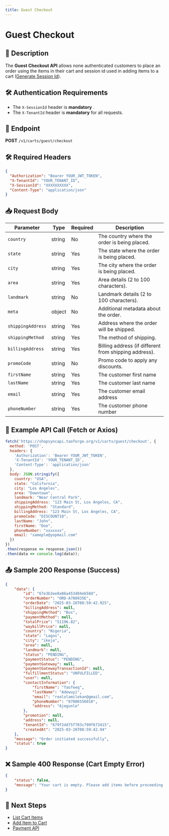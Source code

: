 ```yaml
---
title: Guest Checkout
---
```


# Guest Checkout

## 📌 Description
The **Guest Checkout API** allows none authenticated customers to place an order using the items in their cart and session id used in adding items to a cart ([Generate Session Id](./generate-cart-session-id.md)). 

## 🛠️ Authentication Requirements
-  The `X-SessionId` header is **mandatory** .
- The `X-TenantId` header is **mandatory** for all requests.

## 🔗 Endpoint
**POST** `/v1/carts/guest/checkout`

## 🛠️ Required Headers
```json
{
  "Authorization": "Bearer YOUR_JWT_TOKEN",
  "X-TenantId": "YOUR_TENANT_ID",
  "X-SessionId": "XXXXXXXXXX",
  "Content-Type": "application/json"
}
```

## 📥 Request Body
| Parameter         | Type   | Required | Description |
|------------------|--------|----------|-------------|
| `country`        | string | No       | The country where the order is being placed. |
| `state`          | string | Yes      | The state where the order is being placed. |
| `city`           | string | Yes      | The city where the order is being placed. |
| `area`           | string | Yes      | Area details (2 to 100 characters). |
| `landmark`       | string | No       | Landmark details (2 to 100 characters). |
| `meta`           | object | No       | Additional metadata about the order. |
| `shippingAddress` | string | Yes      | Address where the order will be shipped. |
| `shippingMethod`  | string | Yes      | The method of shipping. |
| `billingAddress`  | string | Yes       | Billing address (if different from shipping address). |
| `promoCode`      | string | No       | Promo code to apply any discounts. |
| `firstName` | string | Yes      | The customer first name |
| `lastName`  | string | Yes      | The customer last name |
| `email`  | string | Yes       | The customer email address |
| `phoneNumber`  | string | Yes       | The customer phone number |

## 📡 Example API Call (Fetch or Axios)
```javascript
fetch('https://shopsyncapi.taoforge.org/v1/carts/guest/checkout', {
  method: 'POST',
  headers: {
    'Authorization': 'Bearer YOUR_JWT_TOKEN',
    'X-TenantId': 'YOUR_TENANT_ID',
    'Content-Type': 'application/json'
  },
  body: JSON.stringify({
    country: "USA",
    state: "California",
    city: "Los Angeles",
    area: "Downtown",
    landmark: "Near Central Park",
    shippingAddress: "123 Main St, Los Angeles, CA",
    shippingMethod: "Standard",
    billingAddress: "123 Main St, Los Angeles, CA",
    promoCode: "DISCOUNT10",
    lastName: "John",
    firstName: "Doe",
    phoneNumber: "xxxxxxx",
    email: "sameple@yopmail.com"
  })
})
.then(response => response.json())
.then(data => console.log(data));
```

## 📤 Sample 200 Response (Success)
```json
{
    "data": {
        "id": "67e3b3ee8a86a453d84eb58d",
        "orderNumber": "ORD-A780935E",
        "orderDate": "2025-03-26T08:59:42.925",
        "billingAddress": null,
        "shippingMethod": "Bus",
        "paymentMethod": null,
        "totalPrice": "51196.82",
        "waybillPrice": null,
        "country": "Nigeria",
        "state": "Lagos",
        "city": "ikeja",
        "area": null,
        "landmark": null,
        "status": "PENDING",
        "paymentStatus": "PENDING",
        "paymentGateway": null,
        "paymentGatewayTransactionId": null,
        "fulfillmentStatus": "UNFULFILLED",
        "user": null,
        "contactInformation": {
            "firstName": "Taofeeq",
            "lastName": "Adewuyi",
            "email": "realolamilekan@gmail.com",
            "phoneNumber": "07086556010",
            "address": "Ajegunle"
        },
        "promotion": null,
        "address": null,
        "tenantId": "679f2dd75f703c799f673415",
        "createdAt": "2025-03-26T08:59:42.94"
    },
    "message": "Order initiated successfully",
    "status": true
}
```

## ❌ Sample 400 Response (Cart Empty Error)
```json
{
    "status": false,
    "message": "Your cart is empty. Please add items before proceeding."
}
```

## 🔗 Next Steps
- [List Cart Items](./list-cart-items.md)
- [Add Item to Cart](./add-item-to-cart.md)
- [Payment API](../payment/initialize-payment.md)
